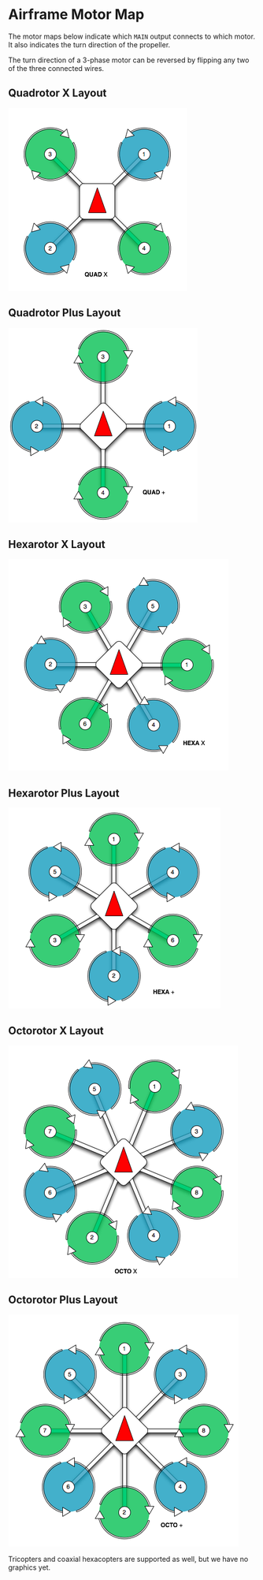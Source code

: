 # Airframe Motor Map

The motor maps below indicate which `MAIN` output connects to which motor. It also indicates the turn direction of the propeller.

<aside class="tip">
The turn direction of a 3-phase motor can be reversed by flipping any two of the three connected wires.
</aside>

## Quadrotor X Layout

![Quadrotor X Layout](images/motor_map/quadrotor_x_assignment.png)

## Quadrotor Plus Layout

![Quadrotor Plus Layout](images/motor_map/quadrotor_plus_assignment.png)

## Hexarotor X Layout

![Hexarotor X Layout](images/motor_map/hexarotor_x_assignment.png)

## Hexarotor Plus Layout

![Hexarotor Plus Layout](images/motor_map/hexarotor_plus_assignment.png)

## Octorotor X Layout

![Octorotor X Layout](images/motor_map/octorotor_x_assignment.png)

## Octorotor Plus Layout

![Octorotor Plus Layout](images/motor_map/octorotor_plus_assignment.png)

<aside class="todo">
Tricopters and coaxial hexacopters are supported as well, but we have no graphics yet.
</aside>